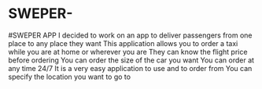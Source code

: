 # SWEPER-
#SWEPER APP I decided to work on an app to deliver passengers from one place to any place they want This application allows you to order a taxi while you are at home or wherever you are They can know the flight price before ordering You can order the size of the car you want You can order at any time 24/7 It is a very easy application to use and to order from You can specify the location you want to go to
